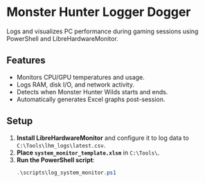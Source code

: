 # Monster Hunter Logger Dogger

Logs and visualizes PC performance during gaming sessions using PowerShell and LibreHardwareMonitor.

## Features

- Monitors CPU/GPU temperatures and usage.
- Logs RAM, disk I/O, and network activity.
- Detects when Monster Hunter Wilds starts and ends.
- Automatically generates Excel graphs post-session.

## Setup

1. **Install LibreHardwareMonitor** and configure it to log data to `C:\Tools\lhm_logs\latest.csv`.
2. **Place `system_monitor_template.xlsm`** in `C:\Tools\`.
3. **Run the PowerShell script**:
   ```powershell
   .\scripts\log_system_monitor.ps1
